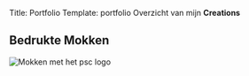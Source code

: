 Title: Portfolio
Template: portfolio
Overzicht van mijn __Creations__

## Bedrukte Mokken

![Mokken met het psc logo]({static}/images/psc-mok.jpeg)